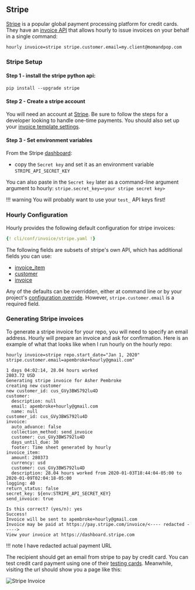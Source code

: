 
## Stripe

[Stripe](https://stripe.com/) is a popular global payment processing platform for credit cards. They have an [invoice API](https://stripe.com/docs/billing/invoices/sending) that allows hourly to issue invoices on your behalf in a single command:

`hourly invoice=stripe stripe.customer.email=my.client@momandpop.com`

### Stripe Setup

#### Step 1 - install the stripe python api:

`pip install --upgrade stripe`


#### Step 2 - Create a stripe account

You will need an account at [Stripe](https://stripe.com/). Be sure to follow the steps for a developer looking to handle one-time payments. You should also set up your [invoice template settings](https://dashboard.stripe.com/account/billing/invoice).

#### Step 3 - Set environment variables

From the Stripe [dashboard](https://dashboard.stripe.com/apikeys):

* copy the `Secret key` and set it as an environment variable `STRIPE_API_SECRET_KEY`

You can also paste in the `Secret key` later as a command-line argument argument to hourly: `stripe.secret_key=<your stripe secret key>`

!!! warning
    You will probably want to use your `test_` API keys first!

### Hourly Configuration

Hourly provides the following default configuration for stripe invoices:

```yaml
{! cli/conf/invoice/stripe.yaml !}
```

The following fields are subsets of stripe's own API, which has additional fields you can use:

* [invoice_item](https://stripe.com/docs/api/invoices/line_item)
* [customer](https://stripe.com/docs/api/customers/create)
* [invoice](https://stripe.com/docs/api/invoices/create) 

Any of the defaults can be overridden, either at command line or by your project's [configuration override](index.md#configuration).
However, `stripe.customer.email` is a required field.

### Generating Stripe invoices


To generate a stripe invoice for your repo, you will need to specify an email address. Hourly will prepare an invoice and ask for confirmation.
Here is an example of what that looks like when I run hourly on the hourly repo:

`hourly invoice=stripe repo.start_date="Jan 1, 2020" stripe.customer.email=apembroke+hourly@gmail.com"`

```console
1 days 04:02:14, 28.04 hours worked
2803.72 USD
Generating stripe invoice for Asher Pembroke
creating new customer
new customer_id: cus_GVy3BWS792lu4D
customer:
  description: null
  email: apembroke+hourly@gmail.com
  name: null
customer_id: cus_GVy3BWS792lu4D
invoice:
  auto_advance: false
  collection_method: send_invoice
  customer: cus_GVy3BWS792lu4D
  days_until_due: 30
  footer: Time sheet generated by hourly
invoice_item:
  amount: 280373
  currency: usd
  customer: cus_GVy3BWS792lu4D
  description: 28.04 hours worked from 2020-01-03T18:44:04-05:00 to 2020-01-09T02:04:18-05:00
logging: 40
return_status: false
secret_key: ${env:STRIPE_API_SECRET_KEY}
send_invoice: true

Is this correct? (yes/n): yes
Success!
Invoice will be sent to apembroke+hourly@gmail.com
Invoice may be paid at https://pay.stripe.com/invoice/<---- redacted ----->
View your invoice at https://dashboard.stripe.com
```
!!! note
    I have redacted actual payment URL 

The recipient should get an email from stripe to pay by credit card. 
You can test credit card payment using one of their [testing cards](https://stripe.com/docs/testing#cards).
Meanwhile, visiting the url should show you a page like this:

![Stripe Invoice](https://github.com/asherp/hourly/raw/master/docs/invoice_stripe.PNG "Stripe Invoice")





